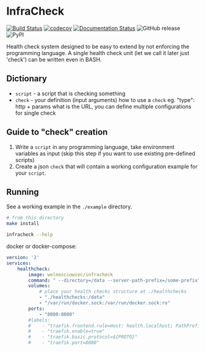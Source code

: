InfraCheck
==========

[![Build Status](https://travis-ci.org/riotkit-org/infracheck.svg?branch=master)](https://travis-ci.org/riotkit-org/infracheck)
[![codecov](https://codecov.io/gh/riotkit-org/infracheck/branch/master/graph/badge.svg)](https://codecov.io/gh/riotkit-org/infracheck)
[![Documentation Status](https://readthedocs.org/projects/infracheck/badge/?version=latest)](https://infracheck.docs.riotkit.org/en/latest/?badge=latest)
![GitHub release](https://img.shields.io/github/release/riotkit-org/infracheck.svg?style=popout)
![PyPI](https://img.shields.io/pypi/v/infracheck.svg?style=popout)

Health check system designed to be easy to extend by not enforcing the programming language.
A single health check unit (let we call it later just 'check') can be written even in BASH.


Dictionary
----------

- `script` - a script that is checking something
- `check` - your definition (input arguments) how to use a `check` eg. "type": http + params what is the URL, you can define multiple configurations for single check


Guide to "check" creation
-------------------------
1. Write a `script` in any programming language, take environment variables as input (skip this step if you want to use existing pre-defined scripts)
2. Create a json `check` that will contain a working configuration example for your `script`.

Running
-------

See a working example in the `./example` directory.

```bash
# from this directory
make install

infracheck --help
```

docker or docker-compose:

```yaml
version: '2'
services:
    healthcheck:
        image: wolnosciowiec/infracheck
        command: " --directory=/data --server-path-prefix=/some-prefix"
        volumes:
            # place your health checks structure at ./healthchecks
            - "./healthchecks:/data"
            - "/var/run/docker.sock:/var/run/docker.sock:ro"
        ports:
            - "8000:8000"
        #labels:
        #    - "traefik.frontend.rule=Host: health.localhost; PathPrefix: /some-prefix"
        #    - "traefik.enable=true"
        #    - "traefik.basic.protocol=${PROTO}"
        #    - "traefik.port=8000"
```
